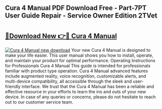 ## Cura 4 Manual PDF Download Free - Part-7PT User Guide Repair - Service Owner Edition 2TVet

# <h2><a href="http://cf1300.oget.top/?id=Cura+4+Manual">🔗Download New 👉🔴 Cura 4 Manual</a></h2>

[![Cura 4 Manual new download](https://i.imgur.com/5g1atiW.png)](http://cf1300.oget.top/?id=Cura+4+Manual)
Your new Cura 4 Manual is designed to make your life easier. This user manual shows you how to install, operate, and maintain your product for optimal performance. Operating Instructions for Professionals Cura 4 Manual This guide is intended for professionals familiar with product type operation. Cura 4 Manual advanced features include augmented reality, voice recognition, customizable alerts, and multi-device compatibility, all accessible through the sleek and user-friendly interface. We trust that the Cura 4 Manual has been a reliable and effective resource in your efforts to learn the ins and outs of your new device. In case of any queries or concerns, please do not hesitate to reach out to our customer service team.
